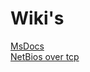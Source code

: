 # Wiki's
<html><a href="https://technet.microsoft.com/en-us/library/cc940063.aspx">MsDocs</a></html><br>
<html><a href="https://en.wikipedia.org/wiki/NetBIOS_over_TCP/IP">NetBios over tcp</a></html> <br>
